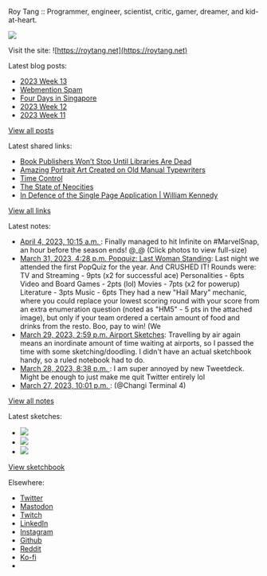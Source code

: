 Roy Tang :: Programmer, engineer, scientist, critic, gamer, dreamer, and kid-at-heart.

![](https://roytang.net/static/img/profile.jpg)

Visit the site: ![https://roytang.net](https://roytang.net)

Latest blog posts:

- [2023 Week 13](https://roytang.net/2023/04/2023-week-13/)
- [Webmention Spam](https://roytang.net/2023/04/webmention-spam/)
- [Four Days in Singapore](https://roytang.net/2023/03/sgtrip2023/)
- [2023 Week 12](https://roytang.net/2023/03/2023-week-12/)
- [2023 Week 11](https://roytang.net/2023/03/2023-week-11/)

[View all posts](https://roytang.net/blog)

Latest shared links:

- [Book Publishers Won’t Stop Until Libraries Are Dead](https://roytang.net/2023/04/62cabdb7923716370713efdfcce12ed0/)
- [Amazing Portrait Art Created on Old Manual Typewriters](https://roytang.net/2023/04/d64fdf9f505be69736a1c7f907034484/)
- [Time Control](https://roytang.net/2023/04/e6d2d55b5661511cb1e608fbfcec18c5/)
- [The State of Neocities](https://roytang.net/2023/04/f0ce1254bb0dc79c9fb5d11fb67c3071/)
- [In Defence of the Single Page Application | William Kennedy](https://roytang.net/2023/04/edabb2e11f6e35ebc9f1fba593d12252/)

[View all links](https://roytang.net/links)

Latest notes:

- [April 4, 2023, 10:15 a.m. ](https://roytang.net/2023/04/1643074751517319169/): Finally managed to hit Infinite on #MarvelSnap, an hour before the season ends! @_@ (Click photos to view full-size)
- [March 31, 2023, 4:28 p.m. Popquiz: Last Woman Standing](https://roytang.net/2023/03/popquiz-lastwoman/): Last night we attended the first PopQuiz for the year. And CRUSHED IT! Rounds were: TV and Streaming - 9pts (x2 for successful ace) Personalities - 6pts Video and Board Games - 2pts (lol) Movies - 7pts (x2 for powerup) Literature - 3pts Music - 6pts They had a new &quot;Hail Mary&quot; mechanic, where you could replace your lowest scoring round with your score from an extra enumeration question (noted as &quot;HM5&quot; - 5 pts in the attached image), but only if your team ordered a certain amount of food and drinks from the resto. Boo, pay to win! (We
- [March 29, 2023, 2:59 p.m. Airport Sketches](https://roytang.net/2023/03/cd8166166ec16a64ba0888383e19c435/): Travelling by air again means an inordinate amount of time waiting at airports, so I passed the time with some sketching/doodling. I didn&#x27;t have an actual sketchbook handy, so a ruled notebook had to do.
- [March 28, 2023, 8:38 p.m. ](https://roytang.net/2023/03/1640694759743209472/): I am super annoyed by new Tweetdeck. Might be enough to just make me quit Twitter entirely lol
- [March 27, 2023, 10:01 p.m. ](https://roytang.net/2023/03/6421a1a9d9f38c4addde3e5c/): (@Changi Terminal 4)

[View all notes](https://roytang.net/notes)

Latest sketches:


- ![](https://roytang.net/media/cache/3c/da/3cda657c471879c3cfa81b898b810cd6.jpg)
- ![](https://roytang.net/media/cache/a2/60/a260eacc913ee7c542024b154923702f.jpg)
- ![](https://roytang.net/media/cache/e0/88/e0888b7f7a1e342aba8cced2a0784cc4.jpg)

[View sketchbook](https://roytang.net/albums/sketchbook)


Elsewhere:

- [Twitter](https://twitter.com/roytang)
- [Mastodon](https://indieweb.social/@roytang)
- [Twitch](https://twitch.tv/twitchyroy)
- [LinkedIn](https://www.linkedin.com/in/roytang)
- [Instagram](https://instagram.com/roytang0400)
- [Github](https://github.com/roytang)
- [Reddit](https://reddit.com/u/hungryroy)
- [Ko-fi](https://ko-fi.com/roytang)
- [](mailto:hello@roytang.net)